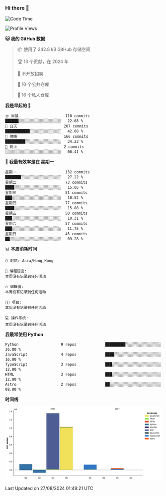 ### Hi there 👋

<!--
**Mrzqd/Mrzqd** is a ✨ _special_ ✨ repository because its `README.md` (this file) appears on your GitHub profile.

Here are some ideas to get you started:

- 🔭 I’m currently working on ...
- 🌱 I’m currently learning ...
- 👯 I’m looking to collaborate on ...
- 🤔 I’m looking for help with ...
- 💬 Ask me about ...
- 📫 How to reach me: ...
- 😄 Pronouns: ...
- ⚡ Fun fact: ...
-->
<!--START_SECTION:waka-->
![Code Time](http://img.shields.io/badge/Code%20Time-260%20hrs%2011%20mins-blue)

![Profile Views](http://img.shields.io/badge/%E4%B8%AA%E4%BA%BA%E8%B5%84%E6%96%99%E8%A7%82%E7%9C%8B%E6%AC%A1%E6%95%B0-35-blue)

**🐱 我的 GitHub 数据** 

> 📦  使用了 242.8 kB GitHub 存储空间 
 > 
> 🏆 13 个贡献，在 2024 年
 > 
> 🚫 不开放招聘
 > 
> 📜 10 个公共仓库 
 > 
> 🔑 16 个私人仓库 
 > 
**我是早起的 🐤** 

```text
🌞 早晨                     110 commits         ██████░░░░░░░░░░░░░░░░░░░   22.68 % 
🌆 白天                     207 commits         ███████████░░░░░░░░░░░░░░   42.68 % 
🌃 傍晚                     166 commits         █████████░░░░░░░░░░░░░░░░   34.23 % 
🌙 晚上                     2 commits           ░░░░░░░░░░░░░░░░░░░░░░░░░   00.41 % 
```
📅 **我最有效率是在 星期一** 

```text
星期一                      132 commits         ███████░░░░░░░░░░░░░░░░░░   27.22 % 
星期二                      73 commits          ████░░░░░░░░░░░░░░░░░░░░░   15.05 % 
星期三                      51 commits          ███░░░░░░░░░░░░░░░░░░░░░░   10.52 % 
星期四                      77 commits          ████░░░░░░░░░░░░░░░░░░░░░   15.88 % 
星期五                      50 commits          ███░░░░░░░░░░░░░░░░░░░░░░   10.31 % 
星期六                      57 commits          ███░░░░░░░░░░░░░░░░░░░░░░   11.75 % 
星期日                      45 commits          ██░░░░░░░░░░░░░░░░░░░░░░░   09.28 % 
```


📊 **本周消耗时间** 

```text
🕑︎ 时区: Asia/Hong_Kong

💬 编程语言: 
本周没有记录到任何活动

🔥 编辑器: 
本周没有记录到任何活动

🐱‍💻 项目: 
本周没有记录到任何活动

💻 操作系统: 
本周没有记录到任何活动
```

**我最常使用 Python** 

```text
Python                   9 repos             █████████░░░░░░░░░░░░░░░░   36.00 % 
JavaScript               4 repos             ████░░░░░░░░░░░░░░░░░░░░░   16.00 % 
TypeScript               3 repos             ███░░░░░░░░░░░░░░░░░░░░░░   12.00 % 
HTML                     3 repos             ███░░░░░░░░░░░░░░░░░░░░░░   12.00 % 
Astro                    2 repos             ██░░░░░░░░░░░░░░░░░░░░░░░   08.00 % 
```



**时间线**

![Lines of Code chart](https://raw.githubusercontent.com/Mrzqd/Mrzqd/main/assets/bar_graph.png)


 Last Updated on 27/08/2024 01:49:21 UTC
<!--END_SECTION:waka-->
